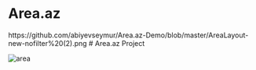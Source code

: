 <h1>Area.az</h1>
https://github.com/abiyevseymur/Area.az-Demo/blob/master/AreaLayout-new-nofilter%20(2).png
# Area.az
Project

![area](https://user-images.githubusercontent.com/25200958/28031096-4830a928-65b7-11e7-9511-a8f5fe6eb22c.jpg)
